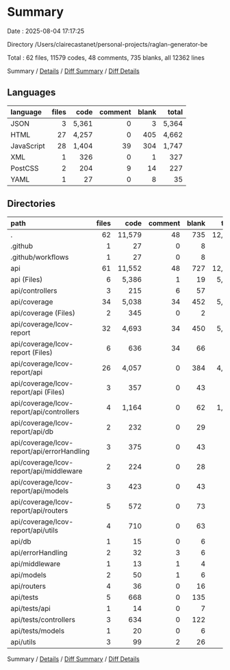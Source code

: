 # Summary

Date : 2025-08-04 17:17:25

Directory /Users/clairecastanet/personal-projects/raglan-generator-be

Total : 62 files,  11579 codes, 48 comments, 735 blanks, all 12362 lines

Summary / [Details](details.md) / [Diff Summary](diff.md) / [Diff Details](diff-details.md)

## Languages
| language | files | code | comment | blank | total |
| :--- | ---: | ---: | ---: | ---: | ---: |
| JSON | 3 | 5,361 | 0 | 3 | 5,364 |
| HTML | 27 | 4,257 | 0 | 405 | 4,662 |
| JavaScript | 28 | 1,404 | 39 | 304 | 1,747 |
| XML | 1 | 326 | 0 | 1 | 327 |
| PostCSS | 2 | 204 | 9 | 14 | 227 |
| YAML | 1 | 27 | 0 | 8 | 35 |

## Directories
| path | files | code | comment | blank | total |
| :--- | ---: | ---: | ---: | ---: | ---: |
| . | 62 | 11,579 | 48 | 735 | 12,362 |
| .github | 1 | 27 | 0 | 8 | 35 |
| .github/workflows | 1 | 27 | 0 | 8 | 35 |
| api | 61 | 11,552 | 48 | 727 | 12,327 |
| api (Files) | 6 | 5,386 | 1 | 19 | 5,406 |
| api/controllers | 3 | 215 | 6 | 57 | 278 |
| api/coverage | 34 | 5,038 | 34 | 452 | 5,524 |
| api/coverage (Files) | 2 | 345 | 0 | 2 | 347 |
| api/coverage/lcov-report | 32 | 4,693 | 34 | 450 | 5,177 |
| api/coverage/lcov-report (Files) | 6 | 636 | 34 | 66 | 736 |
| api/coverage/lcov-report/api | 26 | 4,057 | 0 | 384 | 4,441 |
| api/coverage/lcov-report/api (Files) | 3 | 357 | 0 | 43 | 400 |
| api/coverage/lcov-report/api/controllers | 4 | 1,164 | 0 | 62 | 1,226 |
| api/coverage/lcov-report/api/db | 2 | 232 | 0 | 29 | 261 |
| api/coverage/lcov-report/api/errorHandling | 3 | 375 | 0 | 43 | 418 |
| api/coverage/lcov-report/api/middleware | 2 | 224 | 0 | 28 | 252 |
| api/coverage/lcov-report/api/models | 3 | 423 | 0 | 43 | 466 |
| api/coverage/lcov-report/api/routers | 5 | 572 | 0 | 73 | 645 |
| api/coverage/lcov-report/api/utils | 4 | 710 | 0 | 63 | 773 |
| api/db | 1 | 15 | 0 | 6 | 21 |
| api/errorHandling | 2 | 32 | 3 | 6 | 41 |
| api/middleware | 1 | 13 | 1 | 4 | 18 |
| api/models | 2 | 50 | 1 | 6 | 57 |
| api/routers | 4 | 36 | 0 | 16 | 52 |
| api/tests | 5 | 668 | 0 | 135 | 803 |
| api/tests/api | 1 | 14 | 0 | 7 | 21 |
| api/tests/controllers | 3 | 634 | 0 | 122 | 756 |
| api/tests/models | 1 | 20 | 0 | 6 | 26 |
| api/utils | 3 | 99 | 2 | 26 | 127 |

Summary / [Details](details.md) / [Diff Summary](diff.md) / [Diff Details](diff-details.md)